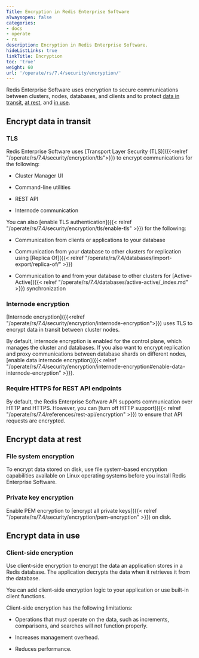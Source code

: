 ```yaml
---
Title: Encryption in Redis Enterprise Software
alwaysopen: false
categories:
- docs
- operate
- rs
description: Encryption in Redis Enterprise Software.
hideListLinks: true
linkTitle: Encryption
toc: 'true'
weight: 60
url: '/operate/rs/7.4/security/encryption/'
---
```


Redis Enterprise Software uses encryption to secure communications between clusters, nodes, databases, and clients and to protect [data in transit](https://en.wikipedia.org/wiki/Data_in_transit), [at rest](https://en.wikipedia.org/wiki/Data_at_rest), and [in use](https://en.wikipedia.org/wiki/Data_in_use).

## Encrypt data in transit

### TLS

Redis Enterprise Software uses [Transport Layer Security (TLS)]({{<relref "/operate/rs/7.4/security/encryption/tls">}}) to encrypt communications for the following:

- Cluster Manager UI

- Command-line utilities

- REST API

- Internode communication

You can also [enable TLS authentication]({{< relref "/operate/rs/7.4/security/encryption/tls/enable-tls" >}}) for the following:

- Communication from clients or applications to your database

- Communication from your database to other clusters for replication using [Replica Of]({{< relref "/operate/rs/7.4/databases/import-export/replica-of/" >}})

- Communication to and from your database to other clusters for [Active-Active]({{< relref "/operate/rs/7.4/databases/active-active/_index.md" >}}) synchronization

### Internode encryption

[Internode encryption]({{<relref "/operate/rs/7.4/security/encryption/internode-encryption">}}) uses TLS to encrypt data in transit between cluster nodes.

By default, internode encryption is enabled for the control plane, which manages the cluster and databases. If you also want to encrypt replication and proxy communications between database shards on different nodes, [enable data internode encryption]({{< relref "/operate/rs/7.4/security/encryption/internode-encryption#enable-data-internode-encryption" >}}).

### Require HTTPS for REST API endpoints

By default, the Redis Enterprise Software API supports communication over HTTP and HTTPS. However, you can [turn off HTTP support]({{< relref "/operate/rs/7.4/references/rest-api/encryption" >}}) to ensure that API requests are encrypted.

## Encrypt data at rest

### File system encryption

To encrypt data stored on disk, use file system-based encryption capabilities available on Linux operating systems before you install Redis Enterprise Software.

### Private key encryption

Enable PEM encryption to [encrypt all private keys]({{< relref "/operate/rs/7.4/security/encryption/pem-encryption" >}}) on disk.

## Encrypt data in use

### Client-side encryption

Use client-side encryption to encrypt the data an application stores in a Redis database. The application decrypts the data when it retrieves it from the database.

You can add client-side encryption logic to your application or use built-in client functions.

Client-side encryption has the following limitations:

- Operations that must operate on the data, such as increments, comparisons, and searches will not function properly.

- Increases management overhead.

- Reduces performance.
